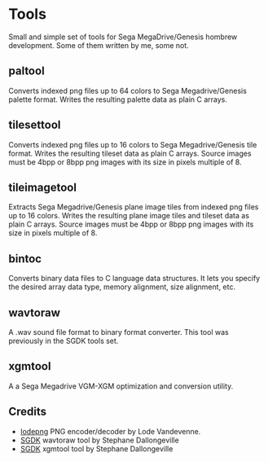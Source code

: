 # Tools
Small and simple set of tools for Sega MegaDrive/Genesis hombrew development.
Some of them written by me, some not.

## paltool
Converts indexed png files up to 64 colors to Sega Megadrive/Genesis palette
format. Writes the resulting palette data as plain C arrays.

## tilesettool
Converts indexed png files up to 16 colors to Sega Megadrive/Genesis tile
format. Writes the resulting tileset data as plain C arrays.
Source images must be 4bpp or 8bpp png images with its size in pixels multiple
of 8.

## tileimagetool
Extracts Sega Megadrive/Genesis plane image tiles from indexed png files up to
16 colors. Writes the resulting plane image tiles and tileset data as plain C
arrays.
Source images must be 4bpp or 8bpp png images with its size in pixels multiple
of 8.

## bintoc
Converts binary data files to C language data structures. It lets you specify
the desired array data type, memory alignment, size alignment, etc.

## wavtoraw
A .wav sound file format to binary format converter. This tool was previously in
the SGDK tools set.

## xgmtool
A a Sega Megadrive VGM-XGM optimization and conversion utility.

## Credits
- [lodepng](https://github.com/lvandeve/lodepng) PNG encoder/decoder by Lode
  Vandevenne.
- [SGDK](https://github.com/Stephane-D/SGDK) wavtoraw tool by Stephane
  Dallongeville
- [SGDK](https://github.com/Stephane-D/SGDK) xgmtool tool by Stephane
  Dallongeville
  